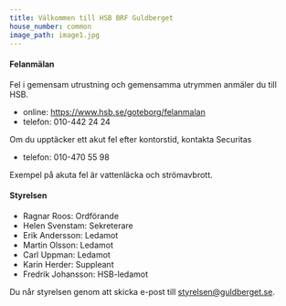 ```yaml
---
title: Välkommen till HSB BRF Guldberget
house_number: common
image_path: image1.jpg
---
```

#### Felanmälan
Fel i gemensam utrustning och gemensamma utrymmen anmäler du till HSB.

- online: https://www.hsb.se/goteborg/felanmalan
- telefon: 010-442 24 24

Om du upptäcker ett akut fel efter kontorstid, kontakta Securitas
- telefon: 010-470 55 98

Exempel på akuta fel är vattenläcka och strömavbrott.

#### Styrelsen
- Ragnar Roos: Ordförande
- Helen Svenstam: Sekreterare
- Erik Andersson: Ledamot
- Martin Olsson: Ledamot
- Carl Uppman: Ledamot
- Karin Herder: Suppleant
- Fredrik Johansson: HSB-ledamot

Du når styrelsen genom att skicka e-post till styrelsen@guldberget.se.